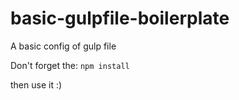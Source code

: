 # basic-gulpfile-boilerplate
A basic config of gulp file

Don't forget the: `npm install`

then use it :)
